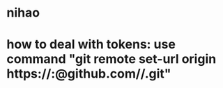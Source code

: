 # nihao

# how to deal with tokens: use command "git remote set-url origin https://<USERNAME>:<MYTOKEN>@github.com/<USERNAME>/<REPO>.git"
#
#
#